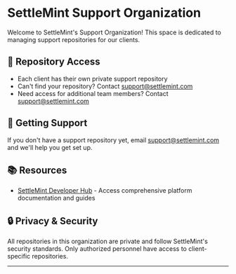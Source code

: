 # SettleMint Support Organization

Welcome to SettleMint's Support Organization! This space is dedicated to managing support repositories for our clients.

## 🔑 Repository Access

- Each client has their own private support repository
- Can't find your repository? Contact support@settlemint.com
- Need access for additional team members? Contact support@settlemint.com

## 📝 Getting Support

If you don't have a support repository yet, email support@settlemint.com and we'll help you get set up.

## 📚 Resources

- [SettleMint Developer Hub](https://docs.settlemint.com/) - Access comprehensive platform documentation and guides

## 🔒 Privacy & Security

All repositories in this organization are private and follow SettleMint's security standards. Only authorized personnel have access to client-specific repositories.

---
